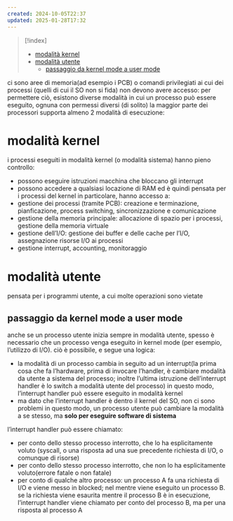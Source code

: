 ```yaml
---
created: 2024-10-05T22:37
updated: 2025-01-28T17:32
---
```

>[!index]
>
>- [modalità kernel](#modalit%C3%A0%20kernel)
>- [modalità utente](#modalit%C3%A0%20utente)
>	- [passaggio da kernel mode a user mode](#passaggio%20da%20kernel%20mode%20a%20user%20mode)

ci sono aree di memoria(ad esempio i PCB) o comandi privilegiati ai cui dei processi (quelli di cui il SO non si fida) non devono avere accesso: per permettere ciò, esistono diverse modalità in cui un processo può essere eseguito, ognuna con permessi diversi (di solito)
la maggior parte dei processori supporta almeno 2 modalità di esecuzione:
# modalità kernel
i processi eseguiti in modalità kernel (o modalità sistema) hanno pieno controllo:
- possono eseguire istruzioni macchina che bloccano gli interrupt
- possono accedere a qualsiasi locazione di RAM
ed è quindi pensata per i processi del kernel
in particolare, hanno accesso a:
- gestione dei processi (tramite PCB): creazione e terminazione, pianficazione, process switching, sincronizzazione e comunicazione
- gestione della memoria principale: allocazione di spazio per i processi, gestione della memoria virtuale
- gestione dell’I/O: gestione dei buffer e delle cache per l’I/O, assegnazione risorse I/O ai processi
- gestione interrupt, accounting, monitoraggio
# modalità utente
pensata per i programmi utente, a cui molte operazioni sono vietate
## passaggio da kernel mode a user mode
anche se un processo utente inizia sempre in modalità utente, spesso è necessario che un processo venga eseguito in kernel mode (per esempio, l’utilizzo di I/O). ciò è possibile, e segue una logica:
- la modalità di un processo cambia in seguito ad un interrupt(la prima cosa che fa l’hardware, prima di invocare l’handler, è cambiare modalità da utente a sistema del processo; inoltre l’ultima istruzione dell’interrupt handler è lo switch a modalità utente del processo)
in questo modo, l’interrupt handler può essere eseguito in modalità kernel
- ma dato che l’interrupt handler è dentro il kernel del SO, non ci sono problemi
in questo modo, un processo utente può cambiare la modalità a se stesso, ma **solo per eseguire software di sistema**

l’interrupt handler può essere chiamato:
- per conto dello stesso processo interrotto, che lo ha esplicitamente voluto (syscall, o una risposta ad una sue precedente richiesta di I/O, o comunque di risorse)
- per conto dello stesso processo interrotto, che non lo ha esplicitamente voluto(errore fatale o non fatale)
- per conto di qualche altro processo: un processo A fa una richiesta di I/O e viene messo in blocked; nel mentre viene eseguito un processo B. se la richiesta viene esaurita mentre il processo B è in esecuzione, l’interrupt handler viene chiamato per conto del processo B, ma per una risposta al processo A